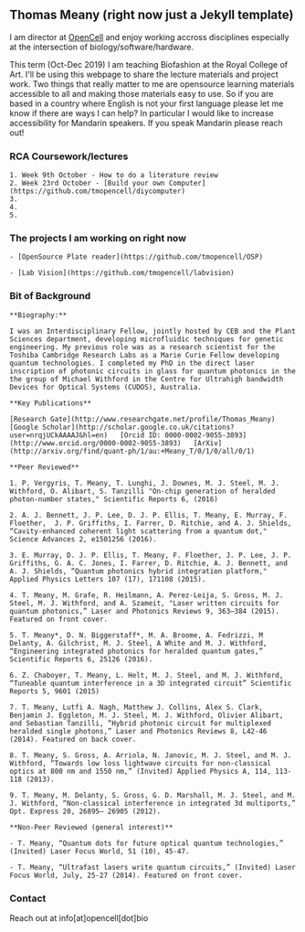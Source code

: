 ## Thomas Meany (right now just a Jekyll template)

I am director at [OpenCell](https://opencell.bio) and enjoy working accross disciplines especially at the intersection of biology/software/hardware.

This term (Oct-Dec 2019) I am teaching Biofashion at the Royal College of Art. I'll be using this webpage to share the lecture materials and project work. Two things that really matter to me are opensource learning materials accessible to all and making those materials easy to use. So if you are based in a country where English is not your first language please let me know if there are ways I can help? In particular I would like to increase accessibility for Mandarin speakers. If you speak Mandarin please reach out!

### RCA Coursework/lectures
```
1. Week 9th October - How to do a literature review
2. Week 23rd October - [Build your own Computer](https://github.com/tmopencell/diycomputer)
3. 
4.
5.
```

### The projects I am working on right now 
```
- [OpenSource Plate reader](https://github.com/tmopencell/OSP)

- [Lab Vision](https://github.com/tmopencell/labvision)
```

### Bit of Background

```
**Biography:**

I was an Interdisciplinary Fellow, jointly hosted by CEB and the Plant Sciences department, developing microfluidic techniques for genetic engineering. My previous role was as a research scientist for the Toshiba Cambridge Research Labs as a Marie Curie Fellow developing quantum technologies. I completed my PhD in the direct laser inscription of photonic circuits in glass for quantum photonics in the the group of Michael Withford in the Centre for Ultrahigh bandwidth Devices for Optical Systems (CUDOS), Australia. 

**Key Publications**

[Research Gate](http://www.researchgate.net/profile/Thomas_Meany)   [Google Scholar](http://scholar.google.co.uk/citations?user=nrqjUCkAAAAJ&hl=en)   [Orcid ID: 0000-0002-9055-3893](http://www.orcid.org/0000-0002-9055-3893)   [ArXiv](http://arxiv.org/find/quant-ph/1/au:+Meany_T/0/1/0/all/0/1)

**Peer Reviewed**

1. P. Vergyris, T. Meany, T. Lunghi, J. Downes, M. J. Steel, M. J. Withford, O. Alibart, S. Tanzilli "On-chip generation of heralded photon-number states," Scientific Reports 6, (2016)

2. A. J. Bennett, J. P. Lee, D. J. P. Ellis, T. Meany, E. Murray, F. Floether,  J. P. Griffiths, I. Farrer, D. Ritchie, and A. J. Shields, “Cavity-enhanced coherent light scattering from a quantum dot," Science Advances 2, e1501256 (2016).

3. E. Murray, D. J. P. Ellis, T. Meany, F. Floether, J. P. Lee, J. P. Griffiths, G. A. C. Jones, I. Farrer, D. Ritchie, A. J. Bennett, and A. J. Shields, “Quantum photonics hybrid integration platform," Applied Physics Letters 107 (17), 171108 (2015).

4. T. Meany, M. Grafe, R. Heilmann, A. Perez-Leija, S. Gross, M. J. Steel, M. J. Withford, and A. Szameit, "Laser written circuits for quantum photonics,” Laser and Photonics Reviews 9, 363–384 (2015). Featured on front cover.

5. T. Meany*, D. N. Biggerstaff*, M. A. Broome, A. Fedrizzi, M Delanty, A. Gilchrist, M. J. Steel, A White and M. J. Withford, “Engineering integrated photonics for heralded quantum gates,” Scientific Reports 6, 25126 (2016).

6. Z. Chaboyer, T. Meany, L. Helt, M. J. Steel, and M. J. Withford, “Tuneable quantum interference in a 3D integrated circuit” Scientific Reports 5, 9601 (2015)

7. T. Meany, Lutfi A. Nagh, Matthew J. Collins, Alex S. Clark, Benjamin J. Eggleton, M. J. Steel, M. J. Withford, Olivier Alibart, and Sebastian Tanzilli, “Hybrid photonic circuit for multiplexed heralded single photons,” Laser and Photonics Reviews 8, L42-46 (2014). Featured on back cover.

8. T. Meany, S. Gross, A. Arriola, N. Janovic, M. J. Steel, and M. J. Withford, “Towards low loss lightwave circuits for non-classical optics at 800 nm and 1550 nm,” (Invited) Applied Physics A, 114, 113-118 (2013).

9. T. Meany, M. Delanty, S. Gross, G. D. Marshall, M. J. Steel, and M. J. Withford, “Non-classical interference in integrated 3d multiports,” Opt. Express 20, 26895– 26905 (2012).

**Non-Peer Reviewed (general interest)**

- T. Meany, “Quantum dots for future optical quantum technologies,” (Invited) Laser Focus World, 51 (10), 45-47. 

- T. Meany, “Ultrafast lasers write quantum circuits,” (Invited) Laser Focus World, July, 25-27 (2014). Featured on front cover. 
```

### Contact

Reach out at info[at]opencell[dot]bio
